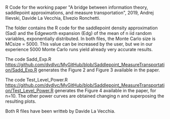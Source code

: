R Code for the working paper "A bridge between information theory, saddlepoint approximations,
and measure transportation", 2019, Andrej Ilievski, Davide La Vecchia, Elvezio Ronchetti.

The folder contains the R code for the saddlepoint density approximation (Sad) and the Edgeworth expansion (Edg) of the 
mean of n iid random variables, exponentially distributed. In both files, the Monte Carlo size is MCsize = 5000. This value can be increased by the user, but we in our experience 5000 Monte Carlo runs yield already very accurate results. 


The code Sadd_Exp.R https://github.com/dvdlvc/MyGitHub/blob/Saddlepoint_MeasureTransportation/Sadd_Exp.R  generates the Figure 2 and Figure 3 available in the paper.

The code Test_Level_Power.R https://github.com/dvdlvc/MyGitHub/blob/Saddlepoint_MeasureTransportation/Test_Level_Power.R 
generates the Figure 4 available in the paper, for n=10. The other power curves are obtained changing n and superposing the 
resulting plots.

Both R files have been writteb by Davide La Vecchia.
